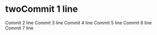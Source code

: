 # twoCommit 1 line
Commit 2 line
Commit 3 line
Commit 4 line
Commit 5 line
Commit 6 line
Commit 7 line
